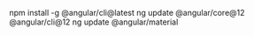 npm install -g @angular/cli@latest
ng update @angular/core@12 @angular/cli@12
ng update @angular/material
